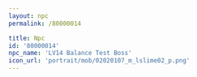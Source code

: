```yaml
---
layout: npc
permalink: /80000014

title: Npc
id: '80000014'
npc_name: 'LV14 Balance Test Boss'
icon_url: 'portrait/mob/02020107_m_lslime02_p.png'
---
```


